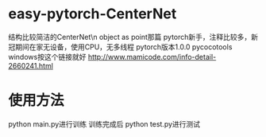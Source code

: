 # easy-pytorch-CenterNet
结构比较简洁的CenterNet\n
object as point那篇
pytorch新手，注释比较多，新冠期间在家无设备，使用CPU，无多线程
pytorch版本1.0.0
pycocotools windows按这个链接就好    http://www.mamicode.com/info-detail-2660241.html


# 使用方法
python main.py进行训练
训练完成后 python test.py进行测试
